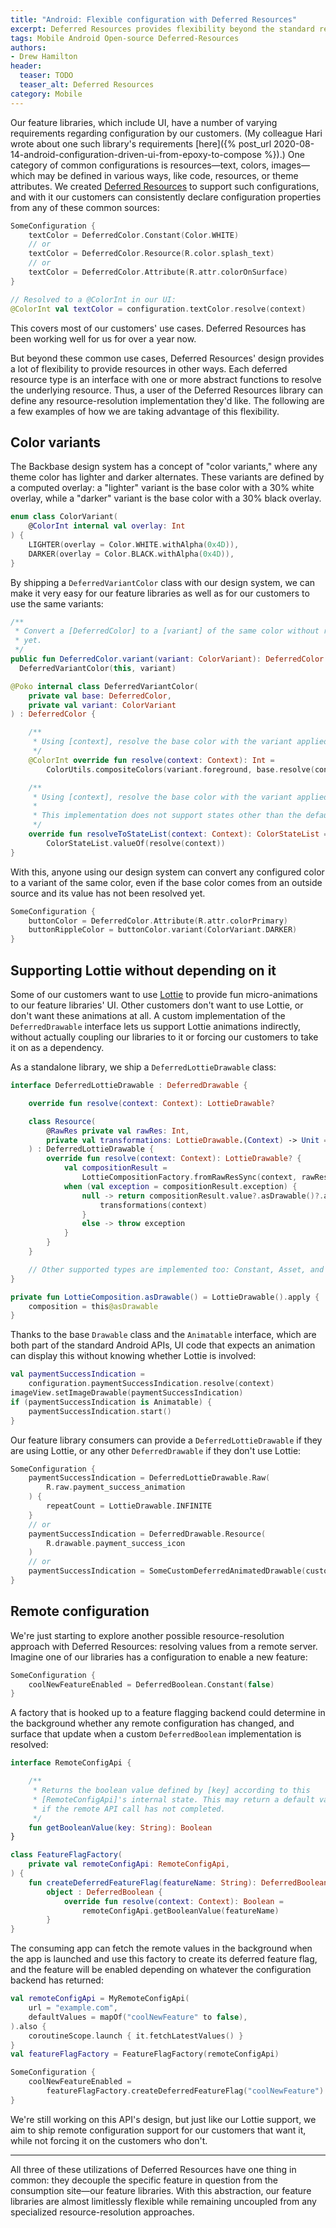 ```yaml
---
title: "Android: Flexible configuration with Deferred Resources"
excerpt: Deferred Resources provides flexibility beyond the standard resource-resolution approaches.
tags: Mobile Android Open-source Deferred-Resources
authors:
- Drew Hamilton
header:
  teaser: TODO
  teaser_alt: Deferred Resources
category: Mobile
---
```


Our feature libraries, which include UI, have a number of varying requirements regarding
configuration by our customers. (My colleague Hari wrote about one such library's requirements
[here]({% post_url 2020-08-14-android-configuration-driven-ui-from-epoxy-to-compose %}).) One
category of common configurations is resources—text, colors, images—which may be defined in various
ways, like code, resources, or theme attributes. We created
[Deferred Resources](https://engineering.backbase.com/DeferredResources) to support such
configurations, and with it our customers can consistently declare configuration properties from
any of these common sources:
```kotlin
SomeConfiguration {
    textColor = DeferredColor.Constant(Color.WHITE)
    // or
    textColor = DeferredColor.Resource(R.color.splash_text)
    // or
    textColor = DeferredColor.Attribute(R.attr.colorOnSurface)
}

// Resolved to a @ColorInt in our UI:
@ColorInt val textColor = configuration.textColor.resolve(context)
```

This covers most of our customers' use cases. Deferred Resources has been working well for us for
over a year now.

But beyond these common use cases, Deferred Resources' design provides a lot of flexibility to
provide resources in other ways. Each deferred resource type is an interface with one or more
abstract functions to resolve the underlying resource. Thus, a user of the Deferred Resources
library can define any resource-resolution implementation they'd like. The following are a few
examples of how we are taking advantage of this flexibility.

## Color variants

The Backbase design system has a concept of "color variants," where any theme color has lighter and
darker alternates. These variants are defined by a computed overlay: a "lighter" variant is the
base color with a 30% white overlay, while a "darker" variant is the base color with a 30% black
overlay.

```kotlin
enum class ColorVariant(
    @ColorInt internal val overlay: Int
) {
    LIGHTER(overlay = Color.WHITE.withAlpha(0x4D)),
    DARKER(overlay = Color.BLACK.withAlpha(0x4D)),
}
```

By shipping a `DeferredVariantColor` class with our design system, we can make it very easy for our
feature libraries as well as for our customers to use the same variants:

```kotlin
/**
 * Convert a [DeferredColor] to a [variant] of the same color without resolving it
 * yet.
 */
public fun DeferredColor.variant(variant: ColorVariant): DeferredColor =
  DeferredVariantColor(this, variant)

@Poko internal class DeferredVariantColor(
    private val base: DeferredColor,
    private val variant: ColorVariant
) : DeferredColor {

    /**
     * Using [context], resolve the base color with the variant applied.
     */
    @ColorInt override fun resolve(context: Context): Int =
        ColorUtils.compositeColors(variant.foreground, base.resolve(context))

    /**
     * Using [context], resolve the base color with the variant applied.
     *
     * This implementation does not support states other than the default state.
     */
    override fun resolveToStateList(context: Context): ColorStateList =
        ColorStateList.valueOf(resolve(context))
}
```

With this, anyone using our design system can convert any configured color to a variant of the same
color, even if the base color comes from an outside source and its value has not been resolved yet.

```kotlin
SomeConfiguration {
    buttonColor = DeferredColor.Attribute(R.attr.colorPrimary)
    buttonRippleColor = buttonColor.variant(ColorVariant.DARKER)
}
```

## Supporting Lottie without depending on it

Some of our customers want to use [Lottie](https://airbnb.design/lottie/) to provide fun
micro-animations to our feature libraries' UI. Other customers don't want to use Lottie, or don't
want these animations at all. A custom implementation of the `DeferredDrawable` interface lets us
support Lottie animations indirectly, without actually coupling our libraries
to it or forcing our customers to take it on as a dependency.

As a standalone library, we ship a `DeferredLottieDrawable` class:

```kotlin
interface DeferredLottieDrawable : DeferredDrawable {

    override fun resolve(context: Context): LottieDrawable?

    class Resource(
        @RawRes private val rawRes: Int,
        private val transformations: LottieDrawable.(Context) -> Unit = {},
    ) : DeferredLottieDrawable {
        override fun resolve(context: Context): LottieDrawable? {
            val compositionResult =
                LottieCompositionFactory.fromRawResSync(context, rawRes)
            when (val exception = compositionResult.exception) {
                null -> return compositionResult.value?.asDrawable()?.apply {
                    transformations(context)
                }
                else -> throw exception
            }
        }
    }

    // Other supported types are implemented too: Constant, Asset, and Stream
}

private fun LottieComposition.asDrawable() = LottieDrawable().apply {
    composition = this@asDrawable
}
```

Thanks to the base `Drawable` class and the `Animatable` interface, which are both part of the
standard Android APIs, UI code that expects an animation can display this without knowing whether
Lottie is involved:

```kotlin
val paymentSuccessIndication =
    configuration.paymentSuccessIndication.resolve(context)
imageView.setImageDrawable(paymentSuccessIndication)
if (paymentSuccessIndication is Animatable) {
    paymentSuccessIndication.start()
}
```

Our feature library consumers can provide a `DeferredLottieDrawable` if they are using Lottie, or
any other `DeferredDrawable` if they don't use Lottie:

```kotlin
SomeConfiguration {
    paymentSuccessIndication = DeferredLottieDrawable.Raw(
        R.raw.payment_success_animation
    ) {
        repeatCount = LottieDrawable.INFINITE
    }
    // or
    paymentSuccessIndication = DeferredDrawable.Resource(
        R.drawable.payment_success_icon
    )
    // or
    paymentSuccessIndication = SomeCustomDeferredAnimatedDrawable(customInputs)
}
```

## Remote configuration

We're just starting to explore another possible resource-resolution approach with Deferred
Resources: resolving values from a remote server. Imagine one of our libraries has a configuration
to enable a new feature:

```kotlin
SomeConfiguration {
    coolNewFeatureEnabled = DeferredBoolean.Constant(false)
}
```

A factory that is hooked up to a feature flagging backend could determine in the background whether
any remote configuration has changed, and surface that update when a custom `DeferredBoolean`
implementation is resolved:

```kotlin
interface RemoteConfigApi {

    /**
     * Returns the boolean value defined by [key] according to this
     * [RemoteConfigApi]'s internal state. This may return a default value
     * if the remote API call has not completed.
     */
    fun getBooleanValue(key: String): Boolean
}

class FeatureFlagFactory(
    private val remoteConfigApi: RemoteConfigApi,
) {
    fun createDeferredFeatureFlag(featureName: String): DeferredBoolean =
        object : DeferredBoolean {
            override fun resolve(context: Context): Boolean =
                remoteConfigApi.getBooleanValue(featureName)
        }
}
```

The consuming app can fetch the remote values in the background when the app is launched and use
this factory to create its deferred feature flag, and the feature will be enabled depending on
whatever the configuration backend has returned:

```kotlin
val remoteConfigApi = MyRemoteConfigApi(
    url = "example.com",
    defaultValues = mapOf("coolNewFeature" to false),
).also {
    coroutineScope.launch { it.fetchLatestValues() }
}
val featureFlagFactory = FeatureFlagFactory(remoteConfigApi)

SomeConfiguration {
    coolNewFeatureEnabled =
        featureFlagFactory.createDeferredFeatureFlag("coolNewFeature")
}
```

We're still working on this API's design, but just like our Lottie support, we aim to ship remote
configuration support for our customers that want it, while not forcing it on the customers who
don't.

---

All three of these utilizations of Deferred Resources have one thing in common: they decouple the
specific feature in question from the consumption site—our feature libraries. With this
abstraction, our feature libraries are almost limitlessly flexible while remaining uncoupled from
any specialized resource-resolution approaches.
